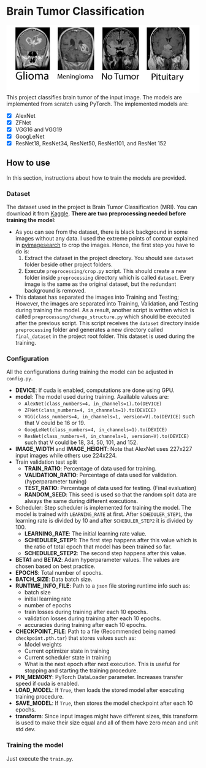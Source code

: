 # Brain Tumor Classification
![Tumor classes](img.jpg)
This project classifies brain tumor of the input image. The models are implemented from scratch using PyTorch. The implemented models are:

- [x] AlexNet
- [x] ZFNet
- [x] VGG16 and VGG19
- [x] GoogLeNet
- [x] ResNet18, ResNet34, ResNet50, ResNet101, and ResNet 152

## How to use
In this section, instructions about how to train the models are provided.
### Dataset
The dataset used in the project is Brain Tumor Classification (MRI). You can download it from [Kaggle](https://www.kaggle.com/datasets/sartajbhuvaji/brain-tumor-classification-mri). **There are two preprocessing needed before training the model**:
- As you can see from the dataset, there is black background in some images without any data. I used the extreme points of contour explained in [pyimagesearch](https://pyimagesearch.com/2016/04/11/finding-extreme-points-in-contours-with-opencv/) to crop the images. Hence, the first step you have to do is:
    1. Extract the dataset in the project directory. You should see `dataset` folder beside other project folders.
    2. Execute `preprocessing/crop.py` script. This should create a new folder inside `preprocessing` directory which is called `dataset`. Every image is the same as the original dataset, but the redundant background is removed.
- This dataset has separated the images into Training and Testing; However, the images are separated into Training, Validation, and Testing during training the model. As a result, another script is written which is called `preprocessing/change_structure.py` which should be executed after the previous script. This script receives the `dataset` directory inside `preprocessing` folder and generates a new directory called `final_dataset` in the project root folder. This dataset is used during the training.

### Configuration
All the configurations during training the model can be adjusted in `config.py`.

- **DEVICE**: If cuda is enabled, computations are done using GPU.
- **model**: The model used during training. Available values are:
    - `AlexNet(class_numbers=4, in_channels=1).to(DEVICE)`
    - `ZFNet(class_numbers=4, in_channels=1).to(DEVICE)`
    - `VGG(class_numbers=4, in_channels=1, version=V).to(DEVICE)` such that V could be 16 or 19.
    - `GoogLeNet(class_numbers=4, in_channels=1).to(DEVICE)`
    - `ResNet(class_numbers=4, in_channels=1, version=V).to(DEVICE)` such that V could be 18, 34, 50, 101, and 152.
- **IMAGE_WIDTH** and **IMAGE_HEIGHT**: Note that AlexNet uses 227x227 input images while others use 224x224.
- Train validation test split
    - **TRAIN_RATIO**: Percentage of data used for training.
    - **VALIDATION_RATIO**: Percentage of data used for validation. (hyperparameter tuning)
    - **TEST_RATIO**: Percentage of data used for testing. (Final evaluation)
    - **RANDOM_SEED**: This seed is used so that the random split data are always the same during different executions.
- Scheduler: Step scheduler is implemented for training the model. The model is trained with `LEARNING_RATE` at first. After `SCHEDULER_STEP1`, the learning rate is divided by 10 and after `SCHEDULER_STEP2` it is divided by 100. 
    - **LEARNING_RATE**: The initial learning rate value.
    - **SCHEDULER_STEP1**: The first step happens after this value which is the ratio of total epoch that model has been trained so far.
    - **SCHEDULER_STEP2**: The second step happens after this value.
- **BETA1** and **BETA2**: Adam hyperparameter values. The values are chosen based on best practice.
- **EPOCHS**: Total number of epochs.
- **BATCH_SIZE**: Data batch size.
- **RUNTIME_INFO_FILE**: Path to a `json` file storing runtime info such as:
    - batch size
    - initial learning rate
    - number of epochs
    - train losses during training after each 10 epochs.
    - validation losses during training after each 10 epochs.
    - accuracies during training after each 10 epochs.
- **CHECKPOINT_FILE**: Path to a file (Recommended being named `checkpoint.pth.tar`) that stores values such as:
    - Model weights
    - Current optimizer state in training
    - Current scheduler state in training
    - What is the next epoch after next execution. This is useful for stopping and starting the training procedure.
- **PIN_MEMORY**: PyTorch DataLoader parameter. Increases transfer speed if cuda is enabled.
- **LOAD_MODEL**: If `True`, then loads the stored model after executing training procedure.
- **SAVE_MODEL**: If `True`, then stores the model checkpoint after each 10 epochs.
- **transform**: Since input images might have different sizes, this transform is used to make their size equal and all of them have zero mean and unit std dev.

### Training the model
Just execute the `train.py`.
